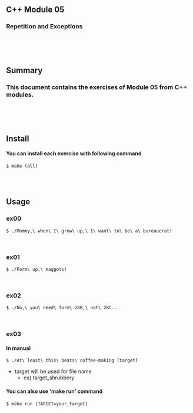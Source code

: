 ## C++ Module 05
### Repetition and Exceptions
<br/><br/><br/>

## Summary
### This document contains the exercises of Module 05 from C++ modules.
<br/><br/><br/>

## Install
#### You can install each exercise with following command
	$ make (all)
<br/><br/>

## Usage
### ex00
	$ ./Mommy,\ when\ I\ grow\ up,\ I\ want\ to\ be\ a\ bureaucrat!
<br/>

### ex01
	$ ./Form\ up,\ maggots!
<br/>

### ex02
	$ ./No,\ you\ need\ form\ 28B,\ not\ 28C...
<br/>

### ex03
#### In manual
	$ ./At\ least\ this\ beats\ coffee-making [target]
* target will be used for file name
	* ex) target_shrubbery
#### You can also use 'make run' command
	$ make run [TARGET=your_target]

<br/>